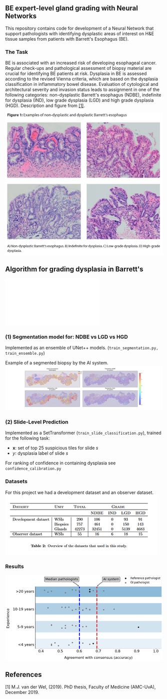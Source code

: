  ## BE expert-level gland grading with Neural Networks
This repository contains code for development of a Neural Network that support pathologists with identifying dysplastic 
areas of interest on H&E tissue samples from patients with Barrett's Esophagus (BE). 

### The Task
BE is associated with an increased risk of developing esophageal cancer. Regular check-ups and pathological assessment of biopsy material are crucial for identifying BE patients at risk.
Dysplasia in BE is assessed according to the revised Vienna criteria, which are based on the dysplasia classification in inflammatory bowel disease. Evaluation of cytological and architectural severity and invasion status leads to assignment in
one of the following categories: non-dysplastic Barrett's esophagus (NDBE), indefinite for dysplasia (IND), low grade dysplasia (LGD) and high grade dysplasia (HGD). Description and figure from [[1]](#1).


![](images/examples_grading_BE.png)

## Algorithm for grading dysplasia in Barrett's
![](images/figure_1.pdf)

### (1) Segmentation model for: NDBE vs LGD vs HGD
Implemented as an ensemble of UNet++ models. (`train_segmentation.py, train_ensemble.py`)

Example of a segmented biopsy by the AI system.
![](images/example_2.png)

### (2) Slide-Level Prediction
Implemented as a SetTransformer (`train_slide_classification.py`), trained for the following task:

   * $\textbf{x}$: set of top 25 suspicious tiles for slide $s$
   * $y$: dysplasia label of slide $s$

For ranking of confidence in containing dysplasia see `confidence_calibration.py`

### Datasets 
For this project we had a development dataset and an observer dataset. 
![](images/dataset.png)

### Results
![](images/ai_vs_55_paths_exp_based_acc_w_median.png)

## References
<a id="1">[1]</a> 
M.J. van der Wel, (2019). 
PhD thesis, Faculty of Medicine (AMC-UvA), December 2019.
